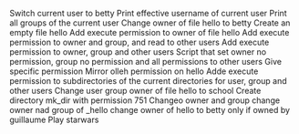 Switch current user to betty
Print effective username of current user
Print all groups of the current user
Change owner of file hello to betty
Create an empty file hello
Add execute permission to owner of file hello
Add execute permission to owner and group, and read to other users
Add execute permission to owner, group and other users
Script that set owner no permission, group no permission and all permissions to other users
Give specific permission
Mirror olleh permission on hello
Adde execute permission to subdirectories of the current directories for user, group and other users
Change user group owner of file hello to school
Create directory mk_dir with permission 751
Changeo owner and group
change owner nad group of _hello
change owner of hello to betty only if owned by guillaume
Play starwars
